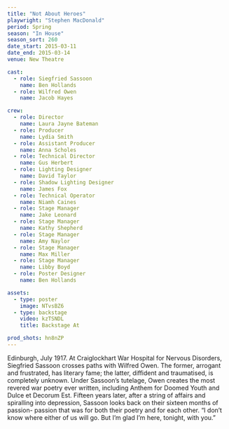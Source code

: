 ```yaml
---
title: "Not About Heroes"
playwright: "Stephen MacDonald"
period: Spring
season: "In House"
season_sort: 260
date_start: 2015-03-11
date_end: 2015-03-14
venue: New Theatre

cast:
  - role: Siegfried Sassoon
    name: Ben Hollands
  - role: Wilfred Owen
    name: Jacob Hayes

crew:
  - role: Director
    name: Laura Jayne Bateman
  - role: Producer
    name: Lydia Smith
  - role: Assistant Producer
    name: Anna Scholes
  - role: Technical Director
    name: Gus Herbert
  - role: Lighting Designer
    name: David Taylor
  - role: Shadow Lighting Designer
    name: James Fox
  - role: Technical Operator
    name: Niamh Caines
  - role: Stage Manager
    name: Jake Leonard
  - role: Stage Manager
    name: Kathy Shepherd
  - role: Stage Manager
    name: Amy Naylor
  - role: Stage Manager
    name: Max Miller
  - role: Stage Manager
    name: Libby Boyd
  - role: Poster Designer
    name: Ben Hollands

assets:
  - type: poster
    image: NTvsBZ6
  - type: backstage
    video: kzTSNDL
    title: Backstage At

prod_shots: hn8nZP
---
```


Edinburgh, July 1917. At Craiglockhart War Hospital for Nervous Disorders, Siegfried Sassoon crosses paths with Wilfred Owen. The former, arrogant and frustrated, has literary fame; the latter, diffident and traumatised, is completely unknown. Under Sassoon’s tutelage, Owen creates the most revered war poetry ever written, including Anthem for Doomed Youth and Dulce et Decorum Est. Fifteen years later, after a string of affairs and spiralling into depression, Sassoon looks back on their sixteen months of passion- passion that was for both their poetry and for each other. “I don’t know where either of us will go. But I’m glad I’m here, tonight, with you.”
